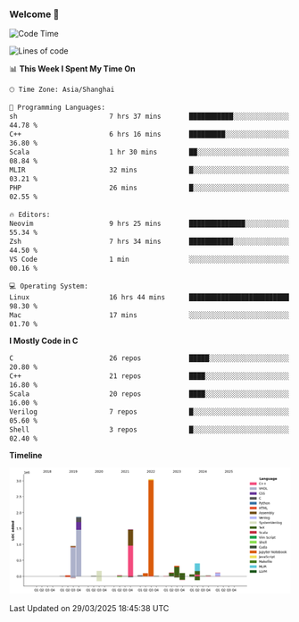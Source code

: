 ### Welcome 👋

<!--START_SECTION:waka-->
![Code Time](http://img.shields.io/badge/Code%20Time-1%2C887%20hrs%2033%20mins-blue)

![Lines of code](https://img.shields.io/badge/From%20Hello%20World%20I%27ve%20Written-8.9%20million%20lines%20of%20code-blue)

📊 **This Week I Spent My Time On** 

```text
🕑︎ Time Zone: Asia/Shanghai

💬 Programming Languages: 
sh                       7 hrs 37 mins       ███████████░░░░░░░░░░░░░░   44.78 % 
C++                      6 hrs 16 mins       █████████░░░░░░░░░░░░░░░░   36.80 % 
Scala                    1 hr 30 mins        ██░░░░░░░░░░░░░░░░░░░░░░░   08.84 % 
MLIR                     32 mins             █░░░░░░░░░░░░░░░░░░░░░░░░   03.21 % 
PHP                      26 mins             █░░░░░░░░░░░░░░░░░░░░░░░░   02.55 % 

🔥 Editors: 
Neovim                   9 hrs 25 mins       ██████████████░░░░░░░░░░░   55.34 % 
Zsh                      7 hrs 34 mins       ███████████░░░░░░░░░░░░░░   44.50 % 
VS Code                  1 min               ░░░░░░░░░░░░░░░░░░░░░░░░░   00.16 % 

💻 Operating System: 
Linux                    16 hrs 44 mins      █████████████████████████   98.30 % 
Mac                      17 mins             ░░░░░░░░░░░░░░░░░░░░░░░░░   01.70 % 
```

**I Mostly Code in C** 

```text
C                        26 repos            █████░░░░░░░░░░░░░░░░░░░░   20.80 % 
C++                      21 repos            ████░░░░░░░░░░░░░░░░░░░░░   16.80 % 
Scala                    20 repos            ████░░░░░░░░░░░░░░░░░░░░░   16.00 % 
Verilog                  7 repos             █░░░░░░░░░░░░░░░░░░░░░░░░   05.60 % 
Shell                    3 repos             █░░░░░░░░░░░░░░░░░░░░░░░░   02.40 % 
```



**Timeline**

![Lines of Code chart](https://raw.githubusercontent.com/Bohan-hu/Bohan-hu/master/assets/bar_graph.png)


 Last Updated on 29/03/2025 18:45:38 UTC
<!--END_SECTION:waka-->



